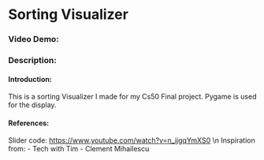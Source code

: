 # Sorting Visualizer
### Video Demo:  <URL HERE>
### Description: 

#### Introduction:
This is a sorting Visualizer I made for my Cs50 Final project.
Pygame is used for the display.

#### References:
Slider code: https://www.youtube.com/watch?v=n_ijgqYmXS0 \n
Inspiration from:
    - Tech with Tim
    - Clement Mihailescu
